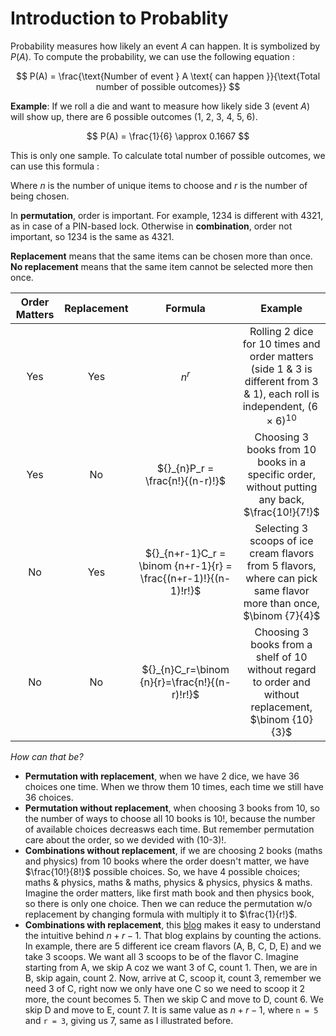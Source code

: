 # **Introduction to Probablity**

Probability measures how likely an event $A$ can happen. It is symbolized by $P(A)$. To compute the probability, we can use the following equation : 

$$
P(A) = \frac{\text{Number of event } A \text{ can happen }}{\text{Total number of possible outcomes}}
$$

**Example**:
If we roll a die and want to measure how likely side 3 (event $A$) will show up, there are 6 possible outcomes (1, 2, 3, 4, 5, 6).

$$
P(A) = \frac{1}{6} \approx 0.1667
$$

This is only one sample. To calculate total number of possible outcomes, we can use this formula : 

Where $n$ is the number of unique items to choose and $r$ is the number of being chosen.

In **permutation**, order is important. For example, 1234 is different with 4321, as in case of a PIN-based lock.
Otherwise in **combination**, order not important, so 1234 is the same as 4321.

**Replacement** means that the same items can be chosen more than once.
**No replacement** means that the same item cannot be selected more then once.

|Order Matters|Replacement|Formula|Example|
|:--:|:--:|:--:|:--:|
|Yes|Yes|$n^r$|Rolling 2 dice for 10 times and order matters (side 1 & 3 is different from 3 & 1), each roll is independent, $(6 \times 6)^{10}$|
|Yes|No|${}_{n}P_r = \frac{n!}{(n-r)!}$|Choosing 3 books from 10 books in a specific order, without putting any back, $\frac{10!}{7!}$|
|No|Yes|${}_{n+r-1}C_r = \binom {n+r-1}{r} = \frac{(n+r-1)!}{(n-1)!r!}$|Selecting 3 scoops of ice cream flavors from 5 flavors, where can pick same flavor more than once, $\binom {7}{4}$|
|No|No|${}_{n}C_r=\binom {n}{r}=\frac{n!}{(n-r)!r!}$|Choosing 3 books from a shelf of 10 without regard to order and without replacement, $\binom {10}{3}$|

*How can that be?*

- **Permutation with replacement**, when we have 2 dice, we have 36 choices one time. When we throw them 10 times, each time we still have 36 choices.
- **Permutation without replacement**, when choosing 3 books from 10, so the number of ways to choose all 10 books is 10!, because the number of available choices decreasws each time. But remember permutation care about the order, so we devided with (10-3)!.
- **Combinations without replacement**, if we are choosing 2 books (maths and physics) from 10 books where the order doesn't matter, we have $\frac{10!}{8!}$ possible choices. So, we have 4 possible choices; maths & physics, maths & maths, physics & physics, physics & maths. Imagine the order matters, like first math book and then physics book, so there is only one choice. Then we can reduce the permutation w/o replacement by changing formula with multiply it to $\frac{1}{r!}$.
- **Combinations with replacement**, this [blog](https://www.mathsisfun.com/combinatorics/combinations-permutations.html) makes it easy to understand the intuitive behind $n+r-1$. That blog explains by counting the actions. In example, there are 5 different ice cream flavors (A, B, C, D, E) and we take 3 scoops. We want all 3 scoops to be of the flavor C. Imagine starting from A, we skip A coz we want 3 of C, count 1. Then, we are in B, skip again, count 2. Now, arrive at C, scoop it, count 3, remember we need 3 of C, right now we only have one C so we need to scoop it 2 more, the count becomes 5. Then we skip C and move to D, count 6. We skip D and move to E, count 7. It is same value as $n+r-1$, where `n = 5` and `r = 3`, giving us 7, same as I illustrated before.
